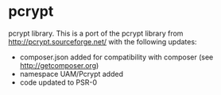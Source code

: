 pcrypt
======

pcrypt library. This is a port of the pcrypt library from http://pcrypt.sourceforge.net/ with the following updates:

* composer.json added for compatibility with composer (see http://getcomposer.org)
* namespace UAM/Pcrypt added
* code updated to PSR-0